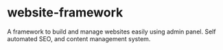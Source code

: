 # website-framework
A framework to build and manage websites easily using admin panel. Self automated SEO, and content management system.

